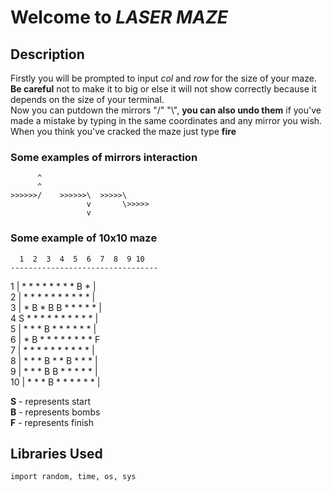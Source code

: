 # Welcome to **_LASER MAZE_**


## Description 

Firstly you will be prompted to input _col_ and _row_ for the size of your maze. **Be careful** not to make it to big or else it will not 
show correctly because it depends on the size of your terminal.  
Now you can putdown the mirrors "/" "\\", **you can also undo them** if you've made a mistake by typing in the same coordinates and any mirror you wish.  
When you think you've cracked the maze just type **fire**


### Some examples of mirrors interaction
          ^
          ^
    >>>>>>/    >>>>>>\  >>>>>\
                     v       \>>>>>
                     v
### Some example of 10x10 maze
      1  2  3  4  5  6  7  8  9 10  
    ---------------------------------  
1   |  *  *  *  *  *  *  *  *  B  *  |  
2   |  *  *  *  *  *  *  *  *  *  *  |  
3   |  *  B  *  B  B  *  *  *  *  *  |  
4   S  *  *  *  *  *  *  *  *  *  *  |  
5   |  *  *  *  B  *  *  *  *  *  *  |  
6   |  *  B  *  *  *  *  *  *  *  *  F  
7   |  *  *  *  *  *  *  *  *  *  *  |  
8   |  *  *  *  B  *  *  B  *  *  *  |  
9   |  *  *  *  B  B  *  *  *  *  *  |  
10  |  *  *  *  B  *  *  *  *  *  *  |  

**S** - represents start  
**B** - represents bombs  
**F** - represents finish   

## Libraries Used

`import random, time, os, sys`








